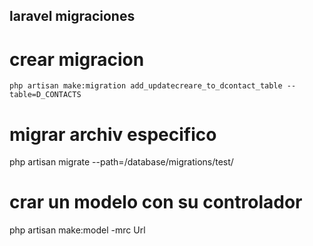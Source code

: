 ## laravel migraciones

# crear migracion 

    php artisan make:migration add_updatecreare_to_dcontact_table --table=D_CONTACTS

# migrar archiv especifico
php artisan migrate --path=/database/migrations/test/

# crar un modelo con su controlador

php artisan make:model -mrc Url


